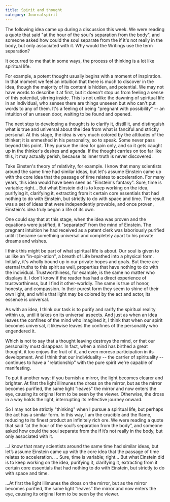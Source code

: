 ```yaml
---
title: Spirit and thought
category: Journalspirit
---
```


The following idea came up during a discussion this week.  We were reading a quote that said "at the hour of the soul's separation from the body", and someone asked how could the soul separate from the if it's not really in the body, but only associated with it.  Why would the Writings use the term separation?

<!--more-->
It occurred to me that in some ways, the process of thinking is a lot like spiritual life.

For example, a potent thought usually begins with a moment of inspiration.  In that moment we feel an intuition that there is much to discover in the idea, though the majority of its content is hidden, and potential.  We may not have words to describe it at first, but it doesn't stop us from feeling a sense of this potential, stirring inside.  This is not unlike the dawning of spiritual life in an individual, who senses there are things unseeen but who can't put words to any of them.  It's a feeling of being "pregnant with possibility" -- an intuition of an unseen door, waiting to be found and opened.

The next step to developing a thought is to clarify it, distill it, and distinguish what is true and universal about the idea from what is fanciful and strictly personal.  At this stage, the idea is very much colored by the attitudes of the thinker; it is enmeshed in his personality, so to speak.  Some never pass beyond this point.  They pursue the idea for gain only, and so it gets caught up in the thinker's desires and agenda.  If the thought carries on too far like this, it may actually perish, because its inner truth is never discovered.

Take Einsten's theory of relativity, for example.  I know that many scientists around the same time had similar ideas, but let's assume Einstein came up with the core idea that the passage of time relates to acceleration.  For many years, this idea would have been seen as "Einstein's fantasy".  Sure, time is variable; right...  But what Einstein did is to keep working on the idea, purifying it, clarifying it, extracting from it certain core essentials that had nothing to do with Einstein, but strictly to do with space and time.  The result was a set of ideas that were independently provable, and once proven, Einstein's idea truly began a life of its own.

One could say that at this stage, when the idea was proven and the equations were justified, it "separated" from the mind of Einstein.  The pregnant intuition he had received as a patent clerk was laboriously purified until it became something universal and completely apart to his private dreams and wishes.

I think this might be part of what spiritual life is about.  Our soul is given to us like an "in-spir-ation", a breath of Life breathed into a physical form.  Initially, it's wholly bound up in our private hopes and goals.  But there are eternal truths to this spirit as well, properties that have nothing to do with the individual.  Trustworthiness, for example, is the same no matter who displays it.  I don't know if the reader has had a direct experience of trustworthiness, but I find it other-worldly.  The same is true of honor, honesty, and compassion.  In their purest form they seem to shine of their own light, and while that light may be colored by the act and actor, its essence is universal.

As with an idea, I think our task is to purify and rarify the spiritual reality within us, until it takes on its universal aspects.  And just as when an idea leaves the confines of the mind who imagined it, I think that when our spirit becomes universal, it likewise leaves the confines of the personality who engendered it.

Which is not to say that a thought leaving destroys the mind, or that our personality must disappear.  In fact, when a mind has birthed a great thought, it too enjoys the fruit of it, and even moreso participation in its development.  And I think that our individuality -- the carrier of spirituality -- continues to have a "relationship" with the pure spirit we're capable of manifesting.

To put it another way: if you burnish a mirror, the light becomes clearer and brighter.  At first the light illimunes the dross on the mirror, but as the mirror becomes purified, the same light "leaves" the mirror and now enters the eye, causing its original form to be seen by the viewer.  Otherwise, the dross in a way holds the light, interrupting its reflective journey onward.

So I may not be strictly "thinking" when I pursue a spiritual life, but perhaps the act has a similar form.  In this way, I am the crucible and the flame, reducing to its finest product an infinitely rich ore.
We were reading a quote that said &#8220;at the hour of the soul&#8217;s separation from the body&#8221;, and someone asked how could the soul separate from the if it&#8217;s not really in the body, but only associated with it.

...I know that many scientists around the same time had similar ideas, but let&#8217;s assume Einstein came up with the core idea that the passage of time relates to acceleration.  ...  Sure, time is variable; right&#8230;  But what Einstein did is to keep working on the idea, purifying it, clarifying it, extracting from it certain core essentials that had nothing to do with Einstein, but strictly to do with space and time.

...At first the light illimunes the dross on the mirror, but as the mirror becomes purified, the same light &#8220;leaves&#8221; the mirror and now enters the eye, causing its original form to be seen by the viewer.


